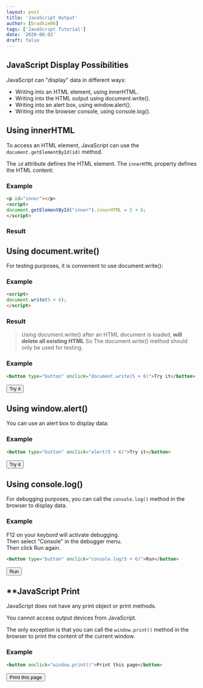 ```yaml
---
layout: post
title: 'JavaScript Output'
author: [bradkim06]
tags: ['JavaScript Tutorial']
date: '2020-08-02'
draft: false
---
```


## JavaScript Display Possibilities
JavaScript can "display" data in different ways:

- Writing into an HTML element, using innerHTML.
- Writing into the HTML output using document.write().
- Writing into an alert box, using window.alert().
- Writing into the browser console, using console.log().

## **Using innerHTML**
To access an HTML element, JavaScript can use the `document.getElementById(id)` method.

The `id` attribute defines the HTML element. The `innerHTML` property defines the HTML content:

### Example
```html
<p id="inner"></p>
<script>
document.getElementById("inner").innerHTML = 5 + 6;
</script>
```

### Result
<p id="inner"></p>
<script>
document.getElementById("inner").innerHTML = 5 + 6;
</script>

## **Using document.write()**
For testing purposes, it is convenient to use document.write():

### Example
```html
<script>
document.write(5 + 6);
</script>
```

### Result

<script>
document.write(5 + 6);
</script>

> Using document.write() after an HTML document is loaded, **will delete all existing HTML** So The document.write() method should only be used for testing.

### Example
```html
<button type="button" onclick="document.write(5 + 6)">Try it</button>
```

<button type="button" onclick="document.write(5 + 6)">Try it</button>

## **Using window.alert()**
You can use an alert box to display data:

### Example

```html
<button type="button" onclick="alert(5 + 6)">Try it</button>
```
<button type="button" onclick="alert(5 + 6)">Try it</button>

## **Using console.log()**
For debugging purposes, you can call the `console.log()` method in the browser to display data.

### Example
F12 on your keybord will activate debugging.  
Then select "Console" in the debugger menu.  
Then click Run again.  

```html
<button type="button" onclick="console.log(5 + 6)">Run</button>
```

<button type="button" onclick="console.log(5 + 6)">Run</button>


## **JavaScript Print
JavaScript does not have any print object or print methods.

You cannot access output devices from JavaScript.

The only exception is that you can call the `window.print()` method in the browser to print the content of the current window.

### Example

```html
<button onclick="window.print()">Print this page</button>
```

<button onclick="window.print()">Print this page</button>
